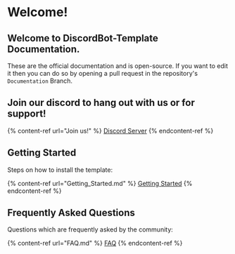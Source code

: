 # Welcome!

## Welcome to DiscordBot-Template Documentation.

These are the official documentation and is open-source. If you want to edit it then you can do so by opening a pull request in the repository's `Documentation` Branch.

## Join our discord to hang out with us or for support!

{% content-ref url="Join us!" %}
[Discord Server](https://discord.gg/VStdRr8nP2)
{% endcontent-ref %}

## Getting Started

Steps on how to install the template:

{% content-ref url="Getting_Started.md" %}
[Getting Started](Getting_Started.md)
{% endcontent-ref %}

## Frequently Asked Questions

Questions which are frequently asked by the community:

{% content-ref url="FAQ.md" %}
[FAQ](/FAQ.md)
{% endcontent-ref %}
